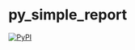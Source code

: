 # py_simple_report
[![PyPI](https://img.shields.io/pypi/v/py-simple-report.svg?style=for-the-badge)](https://pypi.org/project/py-simple-report/)

